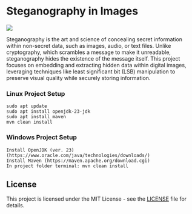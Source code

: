 # Steganography in Images

![](https://github.com/unknownMarko/Steganography/blob/master/screenshots/screenshot.png)

Steganography is the art and science of concealing secret information within non-secret data, such as images, audio, or text files. Unlike cryptography, which scrambles a message to make it unreadable, steganography hides the existence of the message itself. This project focuses on embedding and extracting hidden data within digital images, leveraging techniques like least significant bit (LSB) manipulation to preserve visual quality while securely storing information.

### Linux Project Setup
    sudo apt update
    sudo apt install openjdk-23-jdk
    sudo apt install maven
    mvn clean install

### Windows Project Setup
    Install OpenJDK (ver. 23) (https://www.oracle.com/java/technologies/downloads/)
    Install Maven (https://maven.apache.org/download.cgi)
    In project folder terminal: mvn clean install

## License

This project is licensed under the MIT License - see the [LICENSE](./LICENSE) file for details.